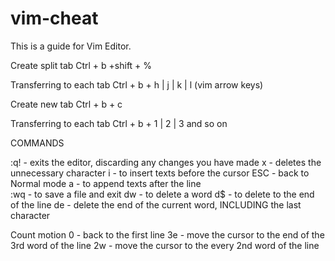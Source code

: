 # vim-cheat
This is a guide for Vim Editor.


Create split tab
Ctrl + b +shift + %

Transferring to each tab
Ctrl + b + h  | j | k | l (vim arrow keys)

Create new tab
Ctrl + b + c

Transferring to each tab
Ctrl + b + 1 | 2 | 3 and so on


COMMANDS

:q! - exits the editor, discarding any changes you have made
x - deletes the unnecessary character
i - to insert texts before the cursor
ESC - back to Normal mode
a - to append texts after the line	
:wq - to save a file and exit
dw - to delete a word
d$ - to delete to the end of the line
de - delete the end of the current word, INCLUDING the last character

Count motion
0 - back to the first line
3e - move the cursor to the end of the 3rd word of the line
2w - move the cursor to the every 2nd word of the line
